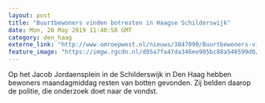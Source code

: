 ```yaml
---
layout: post
title: "Buurtbewoners vinden botresten in Haagse Schilderswijk"
date: Mon, 20 May 2019 11:40:58 GMT
category: den_haag
externe_link: "http://www.omroepwest.nl/nieuws/3847090/Buurtbewoners-vinden-botresten-in-Haagse-Schilderswijk"
feature_image: "https://imgw.rgcdn.nl/d05a7fa47da346ee905bc88a546599d0/opener/3720190.jpg"
---
```


Op het Jacob Jordaensplein in de Schilderswijk in Den Haag hebben bewoners maandagmiddag resten van botten gevonden. Zij belden daarop de politie, die onderzoek doet naar de vondst.
